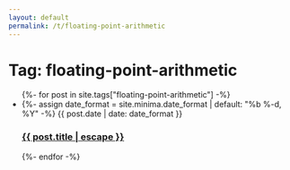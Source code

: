 ```yaml
---
layout: default
permalink: /t/floating-point-arithmetic
---
```

<h1>Tag: floating-point-arithmetic</h1>
<ul class="post-list">
  {%- for post in site.tags["floating-point-arithmetic"] -%}
    <li>
      {%- assign date_format = site.minima.date_format | default: "%b %-d, %Y" -%}
      <span class="post-meta">
        {{ post.date | date: date_format }}
      </span>
      <h3>
        <a class="post-link" href="{{ post.url | relative_url }}">
          {{ post.title | escape }}
        </a>
      </h3>
    </li>
  {%- endfor -%}
</ul>
